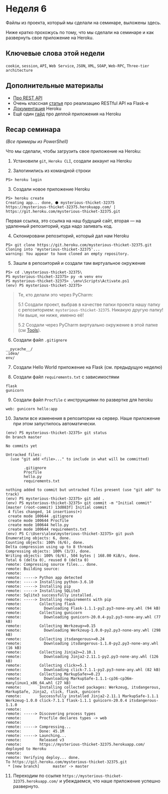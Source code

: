# Неделя 6

Файлы из проекта, который мы сделали на семинаре, выложены здесь.

Ниже кратко прохожусь по тому, что мы сделали на семинаре и как развернуть свое приложение на Heroku.

## Ключевые слова этой недели

`cookie`, `session`, `API`, `Web Service`, `JSON`, `XML`, `SOAP`, `Web-RPC`, `Three-tier architecture`

## Дополнительные материалы

* [Про REST API](https://restfulapi.net/)
* Очень классная [статья](https://habr.com/ru/post/246699/) про реализацию RESTful API на Flask-е
* [Документация](https://devcenter.heroku.com/categories/reference) Heroku
* Ещё один [гайд](https://pybit.es/deploy-flask-heroku.html) про деплой приложения на Heroku

## Recap семинара

*(Все примеры из PowerShell)*

Что мы сделали, чтобы загрузить свое приложение на Heroku:

1. Установили `git`, `Heroku CLI`, создали аккаунт на Heroku

2. Залогинились из командной строки

```
PS> heroku login
```

3. Создали новое приложение Heroku

```
PS> heroku create
Creating app... done, ⬢ mysterious-thicket-32375
https://mysterious-thicket-32375.herokuapp.com/ | https://git.heroku.com/mysterious-thicket-32375.git
```

Первая ссылка, это ссылка на наш будущий сайт, вторая — на удаленный репозиторий, куда надо заливать код.

4. Склонировани репозиторий, который дал нам Heroku

```
PS> git clone https://git.heroku.com/mysterious-thicket-32375.git
Cloning into 'mysterious-thicket-32375'...
warning: You appear to have cloned an empty repository.
```

5. Зашли в репозиторий и создали там виртуальное окружение

```
PS> cd .\mysterious-thicket-32375\
PS mysterious-thicket-32375> py -m venv env
PS mysterious-thicket-32375> .\env\Scripts\Activate.ps1
(env) PS mysterious-thicket-32375>
```

> Те, кто делали это через PyCharm:
>
> 5.1 Создали проект, выбрав в качестве папки проекта нашу папку с репозиторием: `mysterious-thicket-32375`. Никакую другую папку! Ни выше, ни ниже, именно её!
>
> 5.2 Создали через PyCharm виртуально окружение в этой папке (см [Tools](../TOOLS.md#Создание-окружения)).

6. Создали файл `.gitignore`

```
__pycache__/
.idea/
env/
```

7. Создали Hello World приложение на Flask (см. предыдущую неделю)

8. Создали файл `requirements.txt` с зависимостями

```
flask
gunicorn
```

9. Создали файл `Procfile` с инструкциями по развертке для heroku

```
web: gunicorn hello:app
```

10. Залили все изменения в репозитории на сервер. Наше приложение при этом запустилось автоматически.

```
(env) PS mysterious-thicket-32375> git status
On branch master

No commits yet

Untracked files:
  (use "git add <file>..." to include in what will be committed)

        .gitignore
        Procfile
        hello.py
        requirements.txt

nothing added to commit but untracked files present (use "git add" to track)
(env) PS mysterious-thicket-32375> git add .
(env) PS mysterious-thicket-32375> git commit -m "Initial commit"
[master (root-commit) 13d083f] Initial commit
 4 files changed, 14 insertions(+)
 create mode 100644 .gitignore
 create mode 100644 Procfile
 create mode 100644 hello.py
 create mode 100644 requirements.txt
(env) PS C:\Users\alea\mysterious-thicket-32375> git push
Enumerating objects: 6, done.
Counting objects: 100% (6/6), done.
Delta compression using up to 8 threads
Compressing objects: 100% (3/3), done.
Writing objects: 100% (6/6), 504 bytes | 168.00 KiB/s, done.
Total 6 (delta 0), reused 0 (delta 0)
remote: Compressing source files... done.
remote: Building source:
remote:
remote: -----> Python app detected
remote: -----> Installing python-3.6.10
remote: -----> Installing pip
remote: -----> Installing SQLite3
remote: Sqlite3 successfully installed.
remote: -----> Installing requirements with pip
remote:        Collecting flask
remote:          Downloading Flask-1.1.1-py2.py3-none-any.whl (94 kB)
remote:        Collecting gunicorn
remote:          Downloading gunicorn-20.0.4-py2.py3-none-any.whl (77 kB)
remote:        Collecting Werkzeug>=0.15
remote:          Downloading Werkzeug-1.0.0-py2.py3-none-any.whl (298 kB)
remote:        Collecting itsdangerous>=0.24
remote:          Downloading itsdangerous-1.1.0-py2.py3-none-any.whl (16 kB)
remote:        Collecting Jinja2>=2.10.1
remote:          Downloading Jinja2-2.11.1-py2.py3-none-any.whl (126 kB)
remote:        Collecting click>=5.1
remote:          Downloading click-7.1.1-py2.py3-none-any.whl (82 kB)
remote:        Collecting MarkupSafe>=0.23
remote:          Downloading MarkupSafe-1.1.1-cp36-cp36m-manylinux1_x86_64.whl (27 kB)
remote:        Installing collected packages: Werkzeug, itsdangerous, MarkupSafe, Jinja2, click, flask, gunicorn
remote:        Successfully installed Jinja2-2.11.1 MarkupSafe-1.1.1 Werkzeug-1.0.0 click-7.1.1 flask-1.1.1 gunicorn-20.0.4 itsdangerous-1.1.0
remote:
remote: -----> Discovering process types
remote:        Procfile declares types -> web
remote:
remote: -----> Compressing...
remote:        Done: 45.1M
remote: -----> Launching...
remote:        Released v3
remote:        https://mysterious-thicket-32375.herokuapp.com/ deployed to Heroku
remote:
remote: Verifying deploy... done.
To https://git.heroku.com/mysterious-thicket-32375.git
 * [new branch]      master -> master
```

11. Переходим по ссылке `https://mysterious-thicket-32375.herokuapp.com/` и убеждаемся, что наше приложение успешно развернуто.
